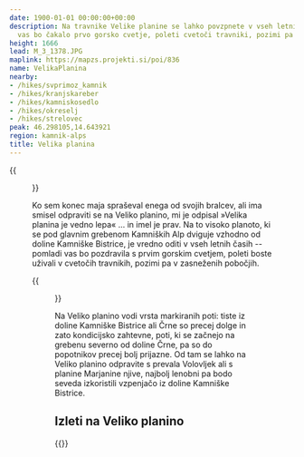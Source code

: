 ```yaml
---
date: 1900-01-01 00:00:00+00:00
description: Na travnike Velike planine se lahko povzpnete v vseh letnih časih. Pomladi
  vas bo čakalo prvo gorsko cvetje, poleti cvetoči travniki, pozimi pa snežna idila.
height: 1666
lead: M_3_1378.JPG
maplink: https://mapzs.projekti.si/poi/836
name: VelikaPlanina
nearby:
- /hikes/svprimoz_kamnik
- /hikes/kranjskareber
- /hikes/kamniskosedlo
- /hikes/okreselj
- /hikes/strelovec
peak: 46.298105,14.643921
region: kamnik-alps
title: Velika planina
---
```

{{<figure src="M_3_1378.JPG">}}

Ko sem konec maja spraševal enega od svojih bralcev, ali ima smisel odpraviti se na Veliko planino, mi je odpisal »Velika planina je vedno lepa« \... in imel je prav. Na to visoko planoto, ki se pod glavnim grebenom Kamniških Alp dviguje vzhodno od doline Kamniške Bistrice, je vredno oditi v vseh letnih časih -- pomladi vas bo pozdravila s prvim gorskim cvetjem, poleti boste uživali v cvetočih travnikih, pozimi pa v zasneženih pobočjih. 

{{<figure src="Razgled_VelikaPlanina.jpg" caption="Razgled z Velike planine" caption-position="bottom">}}

Na Veliko planino vodi vrsta markiranih poti: tiste iz doline Kamniške Bistrice ali Črne so precej dolge in zato kondicijsko zahtevne, poti, ki se začnejo na grebenu severno od doline Črne, pa so do popotnikov precej bolj prijazne. Od tam se lahko na Veliko planino odpravite s prevala Volovljek ali s planine Marjanine njive, najbolj lenobni pa bodo seveda izkoristili vzpenjačo iz doline Kamniške Bistrice.

## Izleti na Veliko planino

{{<multipath-hike-list>}}

